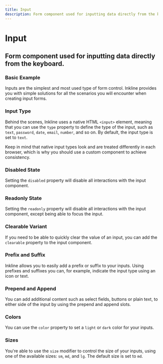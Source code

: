 ```yaml
---
title: Input
description: Form component used for inputting data directly from the keyboard. 
---
```


<script setup>
import * as examples from '../../../examples/forms/input'
</script>


# Input
## Form component used for inputting data directly from the keyboard. 

### Basic Example
Inputs are the simplest and most used type of form control. Inkline provides you with simple solutions for all the scenarios you will encounter when creating input forms.

<example :component="examples.IInputBasicExample" :html="examples.IInputBasicExampleHTML" :js="examples.IInputBasicExampleJS"></example>

### Input Type
Behind the scenes, Inkline uses a native HTML `<input>` element, meaning that you can use the `type` property to define the type of the input, such as `text`, `password`, `date`, `email`, `number`, and so on. By default, the input type is set to `text`.

Keep in mind that native input types look and are treated differently in each browser, which is why you should use a custom component to achieve consistency.

<example :component="examples.IInputTypeExample" :html="examples.IInputTypeExampleHTML" :js="examples.IInputTypeExampleJS"></example>

### Disabled State
Setting the `disabled` property will disable all interactions with the input component.

<example :component="examples.IInputDisabledExample" :html="examples.IInputDisabledExampleHTML" :js="examples.IInputDisabledExampleJS"></example>

### Readonly State
Setting the `readonly` property will disable all interactions with the input component, except being able to focus the input.

<example :component="examples.IInputReadonlyExample" :html="examples.IInputReadonlyExampleHTML" :js="examples.IInputReadonlyExampleJS"></example>

### Clearable Variant
If you need to be able to quickly clear the value of an input, you can add the `clearable` property to the input component.

<example :component="examples.IInputClearableExample" :html="examples.IInputClearableExampleHTML" :js="examples.IInputClearableExampleJS"></example>

### Prefix and Suffix
Inkline allows you to easily add a prefix or suffix to your inputs. Using prefixes and suffixes you can, for example, indicate the input type using an icon or text. 

<example :component="examples.IInputPrefixSuffixExample" :html="examples.IInputPrefixSuffixExampleHTML" :js="examples.IInputPrefixSuffixExampleJS"></example>

### Prepend and Append
You can add additional content such as select fields, buttons or plain text, to either side of the input by using the prepend and append slots.

<example :component="examples.IInputPrependAppendTextExample" :html="examples.IInputPrependAppendTextExampleHTML" :js="examples.IInputPrependAppendTextExampleJS"></example>

<example :component="examples.IInputPrependAppendButtonExample" :html="examples.IInputPrependAppendButtonExampleHTML" :js="examples.IInputPrependAppendButtonExampleJS"></example>

<example :component="examples.IInputPrependAppendDropdownExample" :html="examples.IInputPrependAppendDropdownExampleHTML" :js="examples.IInputPrependAppendDropdownExampleJS"></example>

### Colors
You can use the `color` property to set a `light` or `dark` color for your inputs.

<example :component="examples.IInputColorVariantsExample" :html="examples.IInputColorVariantsExampleHTML" :js="examples.IInputColorVariantsExampleJS"></example>

### Sizes
You're able to use the `size` modifier to control the size of your inputs, using one of the available sizes: `sm`, `md`, and `lg`. The default size is set to `md`.

<example :component="examples.IInputSizeVariantsExample" :html="examples.IInputSizeVariantsExampleHTML" :js="examples.IInputSizeVariantsExampleJS"></example>



